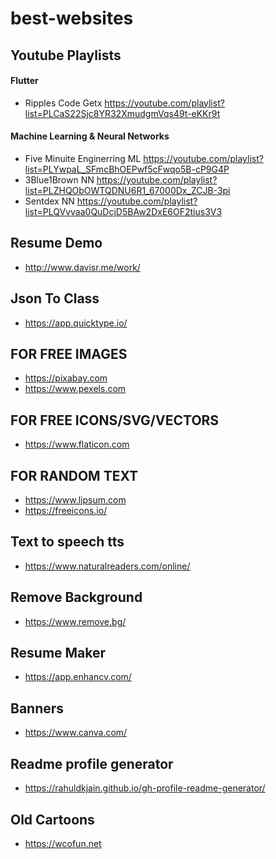 # best-websites

## Youtube Playlists
#### Flutter 
- Ripples Code Getx https://youtube.com/playlist?list=PLCaS22Sjc8YR32XmudgmVqs49t-eKKr9t
#### Machine Learning & Neural Networks
- Five Minuite Enginerring ML https://youtube.com/playlist?list=PLYwpaL_SFmcBhOEPwf5cFwqo5B-cP9G4P 
- 3Blue1Brown NN https://youtube.com/playlist?list=PLZHQObOWTQDNU6R1_67000Dx_ZCJB-3pi
- Sentdex NN https://youtube.com/playlist?list=PLQVvvaa0QuDcjD5BAw2DxE6OF2tius3V3

## Resume Demo
- http://www.davisr.me/work/

## Json To Class
- https://app.quicktype.io/

## FOR FREE IMAGES
- https://pixabay.com
- https://www.pexels.com

## FOR FREE ICONS/SVG/VECTORS
- https://www.flaticon.com

## FOR RANDOM TEXT
- https://www.lipsum.com
- https://freeicons.io/

## Text to speech tts
- https://www.naturalreaders.com/online/

## Remove Background
- https://www.remove.bg/

## Resume Maker
- https://app.enhancv.com/

## Banners
- https://www.canva.com/

## Readme profile generator
- https://rahuldkjain.github.io/gh-profile-readme-generator/

## Old Cartoons
- https://wcofun.net
